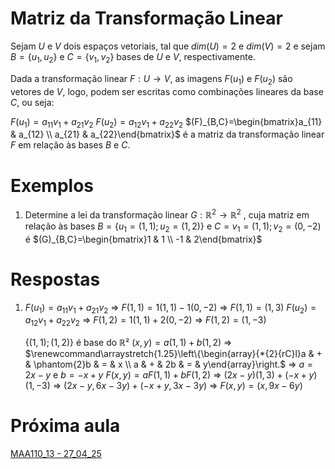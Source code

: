 # Matriz da Transformação Linear
Sejam $U$ e $V$ dois espaços vetoriais, tal que $dim(U)=2$ e $dim(V)=2$ e sejam $B=\{u_1,u_2\}$ e $C=\{v_1,v_2\}$ bases de $U$ e $V$, respectivamente.

Dada a transformação linear $F: U \rightarrow V$, as imagens $F(u_1)$ e $F(u_2)$ são vetores de $V$, logo, podem ser escritas como combinações lineares da base $C$, ou seja:

$F(u_1)=a_{11}v_1+a_{21}v_2$
$F(u_2)=a_{12}v_1+a_{22}v_2$
$(F)_{B,C}=\begin{bmatrix}a_{11} & a_{12} \\ a_{21} & a_{22}\end{bmatrix}$ é a matriz da transformação linear $F$ em relação às bases $B$ e $C$.
# Exemplos
1. Determine a lei da transformação linear $G: \mathbb{R}^2 \rightarrow \mathbb{R}^2$ , cuja matriz em relação às bases $B = \{u_1 = (1, 1); u_2 = (1, 2)\}$ e $C = {v_1 = (1, 1 ); v_2 = (0, - 2)}$ é $(G)_{B,C}=\begin{bmatrix}1 & 1 \\ -1 & 2\end{bmatrix}$
# Respostas
1. $F(u_1)=a_{11}v_1+a_{21}v_2$ => $F(1,1)=1(1,1)-1(0,-2)$ => $F(1,1)=(1,3)$
   $F(u_2)=a_{12}v_1+a_{22}v_2$ => $F(1,2)=1(1,1)+2(0,-2)$ => $F(1,2)=(1,-3)$
   
   $\{(1,1);(1,2)\}$ é base do $\mathbb{R}²$
   $(x,y)=a(1,1)+b(1,2)$ => $\renewcommand\arraystretch{1.25}\left\{\begin{array}{*{2}{rC}l}a & + & \phantom{2}b & = & x \\ a & + & 2b & = & y\end{array}\right.$
   => $a=2x-y$ e $b=-x+y$
   $F(x,y)=aF(1,1)+bF(1,2)$ => $(2x-y)(1,3)+(-x+y)(1,-3)$
   => $(2x-y,6x-3y)+(-x+y,3x-3y)$ => $F(x,y)=(x,9x-6y)$
# Próxima aula
[MAA110_13 - 27_04_25](MAA110_13%20-%2027_04_25.md)